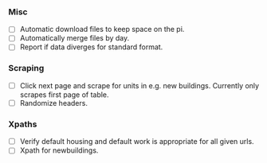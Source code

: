 
### Misc
- [ ] Automatic download files to keep space on the pi.
- [ ] Automatically merge files by day.
- [ ] Report if data diverges for standard format.

### Scraping
- [ ] Click next page and scrape for units in e.g. new buildings. Currently only scrapes first page of table.
- [ ] Randomize headers.

### Xpaths
- [ ] Verify default housing and default work is appropriate for all given urls.
- [ ] Xpath for newbuildings.